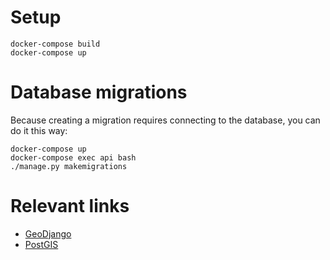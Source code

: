 # Setup
```
docker-compose build
docker-compose up
```

# Database migrations
Because creating a migration requires
connecting to the database, you can do it this way:
```
docker-compose up
docker-compose exec api bash
./manage.py makemigrations
```

# Relevant links
- [GeoDjango](https://docs.djangoproject.com/en/3.0/ref/contrib/gis/)
- [PostGIS](https://postgis.net)
